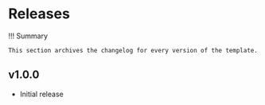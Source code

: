 # Releases

!!! Summary

    This section archives the changelog for every version of the template.

## v1.0.0

* Initial release